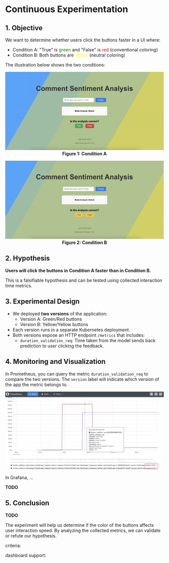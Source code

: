 # Continuous Experimentation

## 1. Objective

We want to determine whether users click the buttons faster in a UI where:
- Condition A: "True" is <span style="color:green">green</span> and "False" is <span style="color:red">red</span> (conventional coloring)
- Condition B: Both buttons are <span style="color:yellow">yellow</span> (neutral coloring)

The illustration below shows the two conditions:
<div align="center">

![Condition A](../assets/version1.png)  
**Figure 1: Condition A**


![Condition B](../assets/version2.png)  
**Figure 2: Condition B**

</div> 

## 2. Hypothesis

**Users will click the buttons in Condition A faster than in Condition B.**

This is a falsifiable hypothesis and can be tested using collected interaction time metrics.

## 3. Experimental Design

- We deployed **two versions** of the application:
  - Version A: Green/Red buttons
  - Version B: Yellow/Yellow buttons
- Each version runs in a separate Kubernetes deployment.
- Both versions expose an HTTP endpoint `/metrics` that includes:
  - `duration_validation_req`: Time taken from the model sends back prediction to user clicking the feedback.

## 4. Monitoring and Visualization

In Prometheus, you can query the metric `duration_validation_req` to compare the two versions. The `version` label will indicate which version of the app the metric belongs to.

![Prometheus Query](../assets/Prometheus.png)

In Grafana, ...

**TODO**

## 5. Conclusion

**TODO**

The experiment will help us determine if the color of the buttons affects user interaction speed. By analyzing the collected metrics, we can validate or refute our hypothesis.

criteria:

dashboard support: